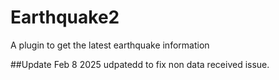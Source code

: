 # Earthquake2
A plugin to get the latest earthquake information 

##Update
Feb 8 2025 udpatedd to fix non data received issue.
